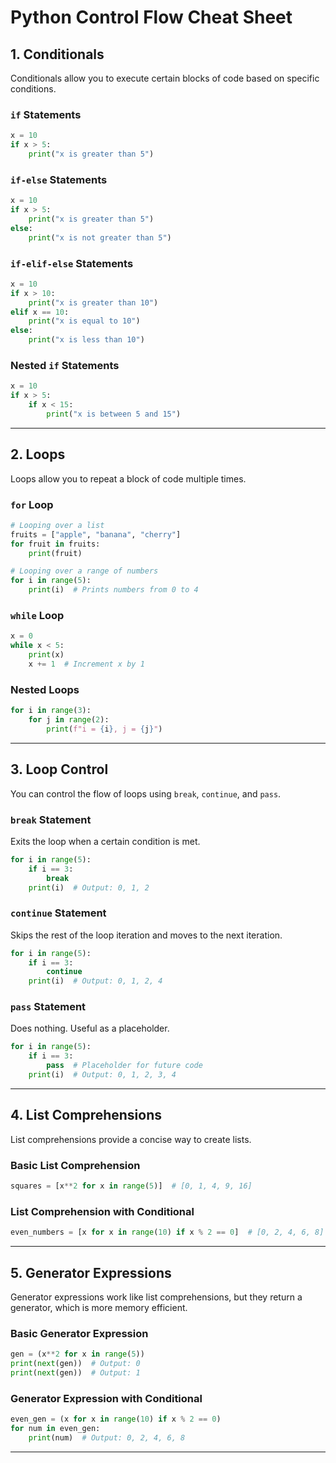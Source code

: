 
# Python Control Flow Cheat Sheet

## 1. Conditionals

Conditionals allow you to execute certain blocks of code based on specific conditions.

### `if` Statements
```python
x = 10
if x > 5:
    print("x is greater than 5")
```

### `if-else` Statements
```python
x = 10
if x > 5:
    print("x is greater than 5")
else:
    print("x is not greater than 5")
```

### `if-elif-else` Statements
```python
x = 10
if x > 10:
    print("x is greater than 10")
elif x == 10:
    print("x is equal to 10")
else:
    print("x is less than 10")
```

### Nested `if` Statements
```python
x = 10
if x > 5:
    if x < 15:
        print("x is between 5 and 15")
```

---

## 2. Loops

Loops allow you to repeat a block of code multiple times.

### `for` Loop
```python
# Looping over a list
fruits = ["apple", "banana", "cherry"]
for fruit in fruits:
    print(fruit)

# Looping over a range of numbers
for i in range(5):
    print(i)  # Prints numbers from 0 to 4
```

### `while` Loop
```python
x = 0
while x < 5:
    print(x)
    x += 1  # Increment x by 1
```

### Nested Loops
```python
for i in range(3):
    for j in range(2):
        print(f"i = {i}, j = {j}")
```

---

## 3. Loop Control

You can control the flow of loops using `break`, `continue`, and `pass`.

### `break` Statement
Exits the loop when a certain condition is met.
```python
for i in range(5):
    if i == 3:
        break
    print(i)  # Output: 0, 1, 2
```

### `continue` Statement
Skips the rest of the loop iteration and moves to the next iteration.
```python
for i in range(5):
    if i == 3:
        continue
    print(i)  # Output: 0, 1, 2, 4
```

### `pass` Statement
Does nothing. Useful as a placeholder.
```python
for i in range(5):
    if i == 3:
        pass  # Placeholder for future code
    print(i)  # Output: 0, 1, 2, 3, 4
```

---

## 4. List Comprehensions

List comprehensions provide a concise way to create lists.

### Basic List Comprehension
```python
squares = [x**2 for x in range(5)]  # [0, 1, 4, 9, 16]
```

### List Comprehension with Conditional
```python
even_numbers = [x for x in range(10) if x % 2 == 0]  # [0, 2, 4, 6, 8]
```

---

## 5. Generator Expressions

Generator expressions work like list comprehensions, but they return a generator, which is more memory efficient.

### Basic Generator Expression
```python
gen = (x**2 for x in range(5))
print(next(gen))  # Output: 0
print(next(gen))  # Output: 1
```

### Generator Expression with Conditional
```python
even_gen = (x for x in range(10) if x % 2 == 0)
for num in even_gen:
    print(num)  # Output: 0, 2, 4, 6, 8
```

---
